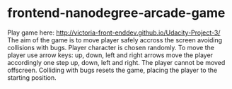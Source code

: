frontend-nanodegree-arcade-game
===============================
Play game here: http://victoria-front-enddev.github.io/Udacity-Project-3/
The aim of the game is to move player safely accross the screen avoiding collisions with bugs.
Player character is chosen randomly.
To move the player use arrow keys: up, down, left and right arrows move the player accordingly one step up, down, left and right.
The player cannot be moved offscreen.
Colliding with bugs resets the game, placing the player to the starting position.
